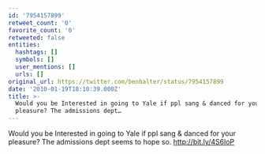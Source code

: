 ```yaml
---
id: '7954157899'
retweet_count: '0'
favorite_count: '0'
retweeted: false
entities:
  hashtags: []
  symbols: []
  user_mentions: []
  urls: []
original_url: https://twitter.com/benbalter/status/7954157899
date: '2010-01-19T18:10:39.000Z'
title: >-
  Would you be Interested in going to Yale if ppl sang & danced for your
  pleasure? The admissions dept…
---
```


Would you be Interested in going to Yale if ppl sang & danced for your pleasure? The admissions dept seems to hope so. http://bit.ly/4S6loP